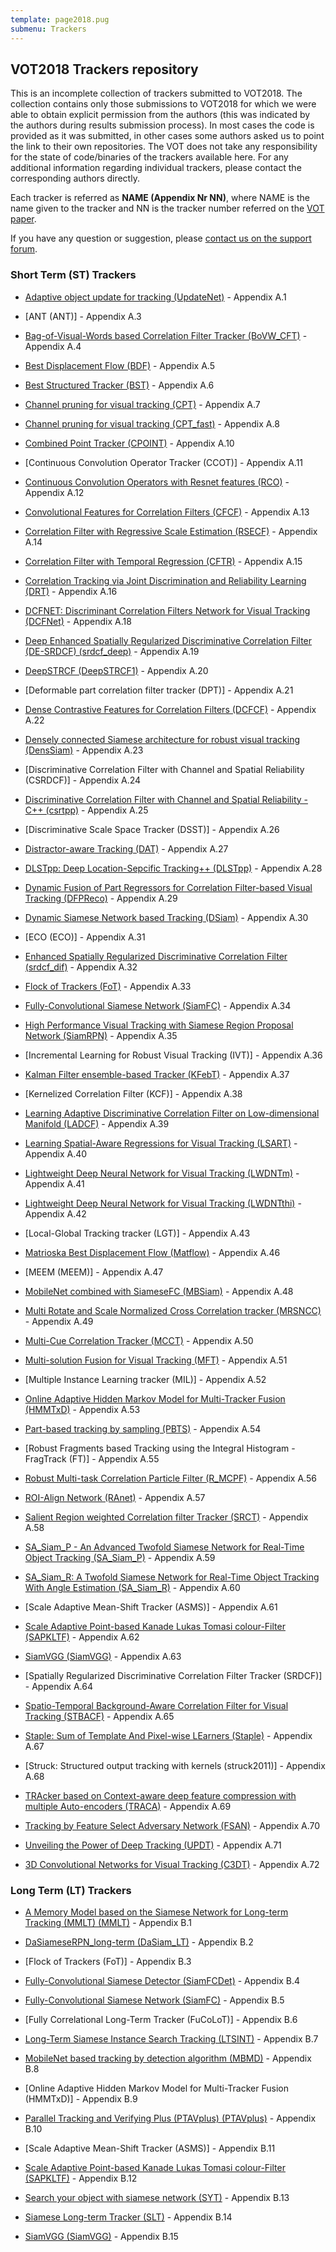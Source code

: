 ```yaml
---
template: page2018.pug
submenu: Trackers
---
```


## VOT2018 Trackers repository

This is an incomplete collection of trackers submitted to VOT2018.
The collection contains only those submissions to VOT2018 for which we were able to obtain explicit permission from the authors (this was indicated by the authors during results submission process). In most cases the code is provided as it was submitted, in other cases some authors asked us to point the link to their own repositories.
The VOT does not take any responsibility for the state of code/binaries of the trackers available here.
For any additional information regarding individual trackers, please contact the corresponding authors directly.

Each tracker is referred as **NAME (Appendix Nr NN)**, where NAME is the name given to the tracker and NN is the tracker number referred on the [VOT paper](http://votchallenge.net/vot2018/presentations/vot_2018_paper.pdf).

If you have any question or suggestion, please <a href="https://groups.google.com/forum/?hl=en#!forum/votchallenge-help"> contact us on the support forum</a>.

### Short Term (ST) Trackers

-   [Adaptive object update for tracking (UpdateNet)](https://data.votchallenge.net/vot2018/trackers/UpdateNet-code-2018-06-17T13_45_20.243360.zip) - Appendix A.1

-   [ANT (ANT)] - Appendix A.3

-   [Bag-of-Visual-Words based Correlation Filter Tracker (BoVW_CFT)](https://data.votchallenge.net/vot2018/trackers/BoVW_CFT-code-2018-06-16T04_17_11.495760.zip) - Appendix A.4

-   [Best Displacement Flow (BDF)](https://data.votchallenge.net/vot2018/trackers/BDF-code-2018-06-18T21_38_14.605589.zip) - Appendix A.5

-   [Best Structured Tracker (BST)](https://data.votchallenge.net/vot2018/trackers/BST-code-2018-06-15T16_50_58.916596.zip) - Appendix A.6

-   [Channel pruning for visual tracking (CPT)](https://data.votchallenge.net/vot2018/trackers/CPT-code-2018-06-15T01_08_18.814025.zip) - Appendix A.7

-   [Channel pruning for visual tracking (CPT_fast)](https://data.votchallenge.net/vot2018/trackers/CPT_fast-code-2018-06-15T01_11_31.216713.zip) - Appendix A.8

-   [Combined Point Tracker (CPOINT)](https://data.votchallenge.net/vot2018/trackers/CPOINT-code-2018-06-21T14_44_42.499797.zip) - Appendix A.10

-   [Continuous Convolution Operator Tracker (CCOT)] - Appendix A.11

-   [Continuous Convolution Operators with Resnet features (RCO)](https://data.votchallenge.net/vot2018/trackers/RCO-code-2018-06-15T01_24_56.238290.zip) - Appendix A.12

-   [Convolutional Features for Correlation Filters (CFCF)](https://data.votchallenge.net/vot2018/trackers/CFCF-code-2018-06-15T05_14_21.197540.zip) - Appendix A.13

-   [Correlation Filter with Regressive Scale Estimation (RSECF)](https://data.votchallenge.net/vot2018/trackers/RSECF-code-2018-06-21T09_25_44.936626.zip) - Appendix A.14

-   [Correlation Filter with Temporal Regression (CFTR)](https://data.votchallenge.net/vot2018/trackers/CFTR-code-2018-06-15T16_19_41.307549.zip) - Appendix A.15

-   [Correlation Tracking via Joint Discrimination and Reliability Learning (DRT)](https://data.votchallenge.net/vot2018/trackers/DRT-code-2018-06-20T17_38_29.447330.zip) - Appendix A.16

-   [DCFNET: Discriminant Correlation Filters Network for Visual Tracking (DCFNet)](https://data.votchallenge.net/vot2018/trackers/DCFNet-code-2018-06-18T04_07_36.535105.zip) - Appendix A.18

-   [Deep Enhanced Spatially Regularized Discriminative Correlation Filter (DE-SRDCF) (srdcf_deep)](https://data.votchallenge.net/vot2018/trackers/srdcf_deep-code-2018-06-15T10_05_18.515002.zip) - Appendix A.19

-   [DeepSTRCF (DeepSTRCF1)](https://data.votchallenge.net/vot2018/trackers/DeepSTRCF1-code-2018-06-15T01_57_53.501380.zip) - Appendix A.20

-   [Deformable part correlation filter tracker (DPT)] - Appendix A.21

-   [Dense Contrastive Features for Correlation Filters (DCFCF)](https://data.votchallenge.net/vot2018/trackers/DCFCF-code-2018-06-15T08_18_13.283829.zip) - Appendix A.22

-   [Densely connected Siamese architecture for robust visual tracking (DensSiam)](https://data.votchallenge.net/vot2018/trackers/DensSiam-code-2018-06-18T02_59_51.877009.zip) - Appendix A.23

-   [Discriminative Correlation Filter with Channel and Spatial Reliability (CSRDCF)] - Appendix A.24

-   [Discriminative Correlation Filter with Channel and Spatial Reliability - C++ (csrtpp)](https://data.votchallenge.net/vot2018/trackers/csrtpp-code-2018-06-16T14_49_45.311254.zip) - Appendix A.25

-   [Discriminative Scale Space Tracker (DSST)] - Appendix A.26

-   [Distractor-aware Tracking (DAT)](https://data.votchallenge.net/vot2018/trackers/DAT-code-2018-06-15T07_36_06.008096.zip) - Appendix A.27

-   [DLSTpp: Deep Location-Sepcific Tracking++ (DLSTpp)](https://data.votchallenge.net/vot2018/trackers/DLSTpp-code-2018-06-15T03_03_50.464110.zip) - Appendix A.28

-   [Dynamic Fusion of Part Regressors for Correlation Filter-based Visual Tracking (DFPReco)](https://data.votchallenge.net/vot2018/trackers/DFPReco-code-2018-06-16T21_38_51.991060.zip) - Appendix A.29

-   [Dynamic Siamese Network based Tracking (DSiam)](https://data.votchallenge.net/vot2018/trackers/DSiam-code-2018-06-15T09_20_54.568787.zip) - Appendix A.30

-   [ECO (ECO)] - Appendix A.31

-   [Enhanced Spatially Regularized Discriminative Correlation Filter (srdcf_dif)](https://data.votchallenge.net/vot2018/trackers/srdcf_dif-code-2018-06-15T10_05_00.215989.zip) - Appendix A.32

-   [Flock of Trackers (FoT)](https://data.votchallenge.net/vot2018/trackers/FoT-code-2018-06-29T13_34_09.045932.zip) - Appendix A.33

-   [Fully-Convolutional Siamese Network (SiamFC)](https://data.votchallenge.net/vot2018/trackers/SiamFC-code-2018-06-17T14_07_16.992657.zip) - Appendix A.34

-   [High Performance Visual Tracking with Siamese Region Proposal Network (SiamRPN)](https://data.votchallenge.net/vot2018/trackers/SiamRPN-code-2018-06-15T10_17_27.074476.zip) - Appendix A.35

-   [Incremental Learning for Robust Visual Tracking (IVT)] - Appendix A.36

-   [Kalman Filter ensemble-based Tracker (KFebT)](https://data.votchallenge.net/vot2018/trackers/KFebT-code-2018-06-14T23_41_23.758391.zip) - Appendix A.37

-   [Kernelized Correlation Filter (KCF)] - Appendix A.38

-   [Learning Adaptive Discriminative Correlation Filter on Low-dimensional Manifold (LADCF)](https://data.votchallenge.net/vot2018/trackers/LADCF-code-2018-06-18T20_59_58.836395.zip) - Appendix A.39

-   [Learning Spatial-Aware Regressions for Visual Tracking (LSART)](https://data.votchallenge.net/vot2018/trackers/LSART-code-2018-06-16T16_31_24.340539.zip) - Appendix A.40

-   [Lightweight Deep Neural Network for Visual Tracking (LWDNTm)](https://data.votchallenge.net/vot2018/trackers/LWDNTm-code-2018-06-15T04_15_04.310044.zip) - Appendix A.41

-   [Lightweight Deep Neural Network for Visual Tracking (LWDNTthi)](https://data.votchallenge.net/vot2018/trackers/LWDNTthi-code-2018-06-15T04_13_50.917285.zip) - Appendix A.42

-   [Local-Global Tracking tracker (LGT)] - Appendix A.43

-   [Matrioska Best Displacement Flow (Matflow)](https://data.votchallenge.net/vot2018/trackers/Matflow-code-2018-06-18T21_28_55.525286.zip) - Appendix A.46

-   [MEEM (MEEM)] - Appendix A.47

-   [MobileNet combined with SiameseFC (MBSiam)](https://data.votchallenge.net/vot2018/trackers/MBSiam-code-2018-06-18T06_35_13.280148.zip) - Appendix A.48

-   [Multi Rotate and Scale Normalized Cross Correlation tracker (MRSNCC)](https://data.votchallenge.net/vot2018/trackers/MRSNCC-code-2018-06-22T13_12_58.419809.zip) - Appendix A.49

-   [Multi-Cue Correlation Tracker (MCCT)](https://data.votchallenge.net/vot2018/trackers/MCCT-code-2018-06-15T03_41_51.957322.zip) - Appendix A.50

-   [Multi-solution Fusion for Visual Tracking (MFT)](https://data.votchallenge.net/vot2018/trackers/MFT-code-2018-06-15T01_08_48.264144.zip) - Appendix A.51

-   [Multiple Instance Learning tracker (MIL)] - Appendix A.52

-   [Online Adaptive Hidden Markov Model for Multi-Tracker Fusion (HMMTxD)](https://data.votchallenge.net/vot2018/trackers/HMMTxD-code-2018-06-29T13_37_41.321386.zip) - Appendix A.53

-   [Part-based tracking by sampling (PBTS)](https://data.votchallenge.net/vot2018/trackers/PBTS-code-2018-06-15T06_48_02.762707.zip) - Appendix A.54

-   [Robust Fragments based Tracking using the Integral Histogram - FragTrack (FT)] - Appendix A.55

-   [Robust Multi-task Correlation Particle Filter (R_MCPF)](https://data.votchallenge.net/vot2018/trackers/R_MCPF-code-2018-06-16T14_00_49.490551.zip) - Appendix A.56

-   [ROI-Align Network (RAnet)](https://data.votchallenge.net/vot2018/trackers/RAnet-code-2018-06-15T06_20_40.752493.zip) - Appendix A.57

-   [Salient Region weighted Correlation filter Tracker (SRCT)](https://data.votchallenge.net/vot2018/trackers/SRCT-code-2018-06-16T16_10_33.062320.zip) - Appendix A.58

-   [SA_Siam_P - An Advanced Twofold Siamese Network for Real-Time Object Tracking (SA_Siam_P)](https://data.votchallenge.net/vot2018/trackers/SA_Siam_P-code-2018-06-20T09_27_14.620782.zip) - Appendix A.59

-   [SA_Siam_R: A Twofold Siamese Network for Real-Time Object Tracking With Angle Estimation (SA_Siam_R)](https://data.votchallenge.net/vot2018/trackers/SA_Siam_R-code-2018-06-20T08_58_01.081973.zip) - Appendix A.60

-   [Scale Adaptive Mean-Shift Tracker (ASMS)] - Appendix A.61

-   [Scale Adaptive Point-based Kanade Lukas Tomasi colour-Filter (SAPKLTF)](https://data.votchallenge.net/vot2018/trackers/SAPKLTF-code-2018-06-15T08_59_37.075858.zip) - Appendix A.62

-   [SiamVGG (SiamVGG)](https://data.votchallenge.net/vot2018/trackers/SiamVGG-code-2018-06-15T15_59_32.687062.zip) - Appendix A.63

-   [Spatially Regularized Discriminative Correlation Filter Tracker (SRDCF)] - Appendix A.64

-   [Spatio-Temporal Background-Aware Correlation Filter for Visual Tracking (STBACF)](https://data.votchallenge.net/vot2018/trackers/STBACF-code-2018-06-16T21_35_31.480671.zip) - Appendix A.65

-   [Staple: Sum of Template And Pixel-wise LEarners (Staple)](https://data.votchallenge.net/vot2018/trackers/Staple-code-2018-06-17T14_05_02.087450.zip) - Appendix A.67

-   [Struck: Structured output tracking with kernels (struck2011)] - Appendix A.68

-   [TRAcker based on Context-aware deep feature compression with multiple Auto-encoders (TRACA)](https://data.votchallenge.net/vot2018/trackers/TRACA-code-2018-06-16T08_28_46.399438.zip) - Appendix A.69

-   [Tracking by Feature Select Adversary Network (FSAN)](https://data.votchallenge.net/vot2018/trackers/FSAN-code-2018-06-14T23_41_52.670932.zip) - Appendix A.70

-   [Unveiling the Power of Deep Tracking (UPDT)](https://data.votchallenge.net/vot2018/trackers/UPDT-code-2018-06-18T09_13_25.107336.zip) - Appendix A.71

-   [3D Convolutional Networks for Visual Tracking (C3DT)](https://data.votchallenge.net/vot2018/trackers/C3DT-code-2018-06-18T08_44_00.894228.zip) - Appendix A.72

### Long Term (LT) Trackers

-   [A Memory Model based on the Siamese Network for Long-term Tracking (MMLT) (MMLT)](https://data.votchallenge.net/vot2018/trackers/MMLT-code-2018-06-15T00_34_15.761608.zip) - Appendix B.1

-   [DaSiameseRPN_long-term (DaSiam_LT)](https://data.votchallenge.net/vot2018/trackers/DaSiam_LT-code-2018-06-15T03_09_06.015144.zip) - Appendix B.2

-   [Flock of Trackers (FoT)] - Appendix B.3

-   [Fully-Convolutional Siamese Detector (SiamFCDet)](https://data.votchallenge.net/vot2018/trackers/SiamFCDet-code-2018-06-17T14_54_25.737473.zip) - Appendix B.4

-   [Fully-Convolutional Siamese Network (SiamFC)](https://data.votchallenge.net/vot2018/trackers/SiamFC-code-2018-06-17T14_47_49.158652.zip) - Appendix B.5

-   [Fully Correlational Long-Term Tracker (FuCoLoT)] - Appendix B.6

-   [Long-Term Siamese Instance Search Tracking (LTSINT)](https://data.votchallenge.net/vot2018/trackers/LTSINT-code-2018-06-15T17_31_51.055258.zip) - Appendix B.7

-   [MobileNet based tracking by detection algorithm (MBMD)](https://data.votchallenge.net/vot2018/trackers/MBMD-code-2018-06-18T06_33_22.519702.zip) - Appendix B.8

-   [Online Adaptive Hidden Markov Model for Multi-Tracker Fusion (HMMTxD)] - Appendix B.9

-   [Parallel Tracking and Verifying Plus (PTAVplus) (PTAVplus)](https://data.votchallenge.net/vot2018/trackers/PTAVplus-code-2018-06-14T21_58_31.352912.zip) - Appendix B.10

-   [Scale Adaptive Mean-Shift Tracker (ASMS)] - Appendix B.11

-   [Scale Adaptive Point-based Kanade Lukas Tomasi colour-Filter (SAPKLTF)](https://data.votchallenge.net/vot2018/trackers/SAPKLTF-code-2018-06-15T08_58_55.904022.zip) - Appendix B.12

-   [Search your object with siamese network (SYT)](https://data.votchallenge.net/vot2018/trackers/SYT-code-2018-06-15T11_09_14.594050.zip) - Appendix B.13

-   [Siamese Long-term Tracker (SLT)](https://data.votchallenge.net/vot2018/trackers/SLT-code-2018-06-15T01_05_31.428690.zip) - Appendix B.14

-   [SiamVGG (SiamVGG)](https://data.votchallenge.net/vot2018/trackers/SiamVGG-code-2018-06-15T16_00_30.295916.zip) - Appendix B.15
